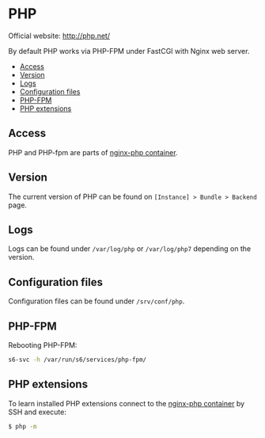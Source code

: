 # PHP

Official website: <a href="http://php.net/" target="_blank">http://php.net/</a>

By default PHP works via PHP-FPM under FastCGI with Nginx web server.  

* [Access](#access)
* [Version](#version)
* [Logs](#logs)
* [Configuration files](#configuration-files)
* [PHP-FPM](#php-fpm)
* [PHP extensions](#php-extensions)

## Access

PHP and PHP-fpm are parts of [nginx-php container](README.md).

## Version

The current version of PHP can be found on `[Instance] > Bundle > Backend` page.

## Logs

Logs can be found under `/var/log/php` or `/var/log/php7` depending on the version.

## Configuration files

Configuration files can be found under `/srv/conf/php`.

## PHP-FPM

Rebooting PHP-FPM:
```bash
s6-svc -h /var/run/s6/services/php-fpm/
```

## PHP extensions 

To learn installed PHP extensions connect to the [nginx-php container](README.md) by SSH and execute:
```bash
$ php -m
```